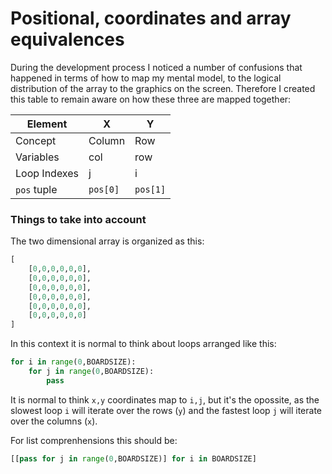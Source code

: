 # Positional, coordinates and array equivalences

During the development process I noticed a number of confusions that happened in terms of how to map my mental model, to the logical distribution of the array to the graphics on the screen. Therefore I created this table to remain aware on how these three are mapped together:

|Element|X|Y|
|-|-|-|
|Concept| Column | Row |
|Variables| col | row |
|Loop Indexes| j | i |
|`pos` tuple | `pos[0]` | `pos[1]` |

### Things to take into account

The two dimensional array is organized as this:

```python
[
    [0,0,0,0,0,0],
    [0,0,0,0,0,0],
    [0,0,0,0,0,0],
    [0,0,0,0,0,0],
    [0,0,0,0,0,0],
    [0,0,0,0,0,0]
]
```

In this context it is normal to think about loops arranged like this:

```python
for i in range(0,BOARDSIZE):
    for j in range(0,BOARDSIZE):
        pass
```

It is normal to think `x,y` coordinates map to `i,j`, but it's the opossite, as the slowest loop `i` will iterate over the rows (`y`) and the fastest loop `j` will iterate over the columns (`x`).

For list comprenhensions this should be:

```python
[[pass for j in range(0,BOARDSIZE)] for i in BOARDSIZE]
```